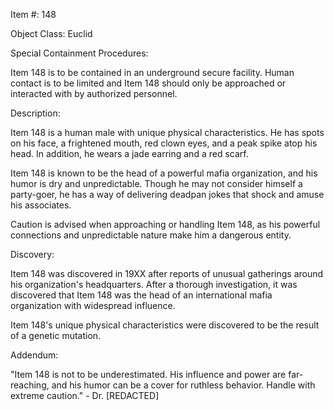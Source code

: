 Item #: 148

Object Class: Euclid

Special Containment Procedures:

Item 148 is to be contained in an underground secure facility. Human contact is to be limited and Item 148 should only be approached or interacted with by authorized personnel.

Description:

Item 148 is a human male with unique physical characteristics. He has spots on his face, a frightened mouth, red clown eyes, and a peak spike atop his head. In addition, he wears a jade earring and a red scarf.

Item 148 is known to be the head of a powerful mafia organization, and his humor is dry and unpredictable. Though he may not consider himself a party-goer, he has a way of delivering deadpan jokes that shock and amuse his associates.

Caution is advised when approaching or handling Item 148, as his powerful connections and unpredictable nature make him a dangerous entity.

Discovery:

Item 148 was discovered in 19XX after reports of unusual gatherings around his organization's headquarters. After a thorough investigation, it was discovered that Item 148 was the head of an international mafia organization with widespread influence.

Item 148's unique physical characteristics were discovered to be the result of a genetic mutation.

Addendum:

"Item 148 is not to be underestimated. His influence and power are far-reaching, and his humor can be a cover for ruthless behavior. Handle with extreme caution." - Dr. [REDACTED]